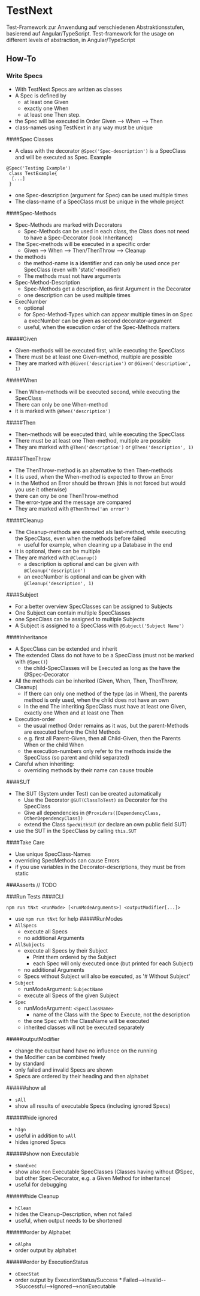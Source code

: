 # TestNext
Test-Framework zur Anwendung auf verschiedenen Abstraktionsstufen, basierend auf Angular/TypeScript.
Test-framework for the usage on different levels of abstraction, in Angular/TypeScript
## How-To
### Write Specs
* With TestNext Specs are written as classes
* A Spec is defined by 
  * at least one Given
  * exactly one When 
  * at least one Then step.
* the Spec will be executed in Order Given --> When --> Then
* class-names using TestNext in any way must be unique
  
####Spec Classes
* A class with the decorator `@Spec('Spec-description')` is a SpecClass and will be executed as Spec.
Example
```
@Spec('Testing Example')
 class TestExample{
  [...]    
 }
```
* one Spec-description (argument for Spec) can be used multiple times
* The class-name of a SpecClass must be unique in the whole project

####Spec-Methods
* Spec-Methods are marked with Decorators
  * Spec-Methods can be used in each class, the Class does not need to have a Spec-Decorator (look Inheritance)
* The Spec-methods will be executed in a specific order
  * Given --> When --> Then/ThenThrow --> Cleanup
* the methods
  * the method-name is a identifier and can only be used once per SpecClass (even with 'static'-modifier)
  * The methods must not have arguments
* Spec-Method-Description
  * Spec-Methods get a description, as first Argument in the Decorator
  * one description can be used multiple times
* ExecNumber
  * optional
  * for Spec-Method-Types which can appear multiple times in on Spec a execNumber can be given as second decorator-argument 
  * useful, when the execution order of the Spec-Methods matters
  
#####Given
* Given-methods will be executed first, while executing the SpecClass
* There must be at least one Given-method, multiple are possible
* They are marked with `@Given('description')` or `@Given('description', 1)` 

#####When
* Then When-methods will be executed second, while executing the SpecClass
* There can only be one When-method
* it is marked with `@When('description')`

#####Then
* Then-methods will be executed third, while executing the SpecClass
* There must be at least one Then-method, multiple are possible
* They are marked with `@Then('description')` or `@Then('description', 1)` 

#####ThenThrow
* The ThenThrow-method is an alternative to then Then-methods
* It is used, when the When-method is expected to throw an Error
* in the Method an Error should be thrown (this is not forced but would you use it otherwise)
* there can ony be one ThenThrow-method
* The error-type and the message are compared
* They are marked with `@ThenThrow('an error')`

#####Cleanup
* The Cleanup-methods are executed als last-method, while executing the SpecClass, even when the methods before failed
  * useful for example, when cleaning up a Database in the end
* It is optional, there can be multiple
* They are marked with `@Cleanup()`
  * a description is optional and can be given with `@Cleanup('description')`
  * an execNumber is optional and can be given with `@Cleanup('description', 1)`

####Subject
* For a better overview SpecClasses can be assigned to Subjects
* One Subject can contain multiple SpecClasses
* one SpecClass can be assigned to multiple Subjects
* A Subject is assigned to a SpecClass with `@Subject('Subject Name')`

####Inheritance
* A SpecClass can be extended and inherit
* The extended Class do not have to be a SpecClass (must not be marked with  `@Spec()`)
  * the child-SpecClasses will be Executed as long as the have the @Spec-Decorator
* All the methods can be inherited (Given, When, Then, ThenThrow, Cleanup)
  * If there can only one method of the type (as in When), the parents method is only used, when the child does not have an own
  * In the end The inheriting SpecClass must have at least one Given, exactly one When and at least one Then
* Execution-order
  * the usual method Order remains as it was, but the parent-Methods are executed before the Child Methods 
  * e.g. first all Parent-Given, then all Child-Given, then the Parents When or the child When
  * the execution-numbers only refer to the methods inside the SpecClass (so parent and child separated)
* Careful when inheriting:
  * overriding methods by their name can cause trouble
  
####SUT
* The SUT (System under Test) can be created automatically
  * Use the Decorator `@SUT(ClassToTest)` as Decorator for the SpecClass
  * Give all dependencies in `@Providers([DependencyClass, OtherDependencyClass])`
  * extend the Class `SpecWithSUT` (or declare an own public field SUT)
* use the SUT in the SpecClass by calling `this.SUT`

####Take Care
* Use unique SpecClass-Names
* overriding SpecMethods can cause Errors
* if you use variables in the Decorator-descriptions, they must be from static

###Asserts
// TODO

###Run Tests
####CLI
```shell
npm run tNxt <runMode> [<runModeArguments>] <outputModifier[...]>
```
* use `npm run tNxt` for help 
#####RunModes
* `AllSpecs`
  * execute all Specs
  * no additional Arguments
* `AllSubjects`
  * execute all Specs by their Subject
    * Print them ordered by the Subject
    * each Spec will only executed once (but printed for each Subject) 
  * no additional Arguments
  * Specs without Subject will also be executed, as '# Without Subject'
* `Subject`
  * runModeArgument: `SubjectName`
  * execute all Specs of the given Subject
* `Spec`
  * runModeArgument: `<SpecClassName>`
    * name of the Class with the Spec to Execute, not the description
  * the one Spec with the ClassName will be executed
  * inherited classes will not be executed separately
  
 #####outputModifier
 * change the output hand have no influence on the running
 * the Modifier can be combined freely
 * by standard
  * only failed and invalid Specs are shown
  * Specs are ordered by their heading and then alphabet
 
 ######show all
 * `sAll`
 * show all results of executable Specs (including ignored Specs)
 
 ######hide ignored
  * `hIgn`
  * useful in addition to `sAll`
  * hides ignored Specs
 
  ######show non Executable
  * `sNonExec`
  * show also non Executable SpecClasses (Classes having without @Spec, but other Spec-Decorator, e.g. a Given Method for inheritance)
  * useful for debugging 
  
  ######hide Cleanup
  * `hClean`
  * hides the Cleanup-Description, when not failed
  * useful, when output needs to be shortened
  
  ######order by Alphabet
  * `oAlpha`
  * order output by alphabet
 
 ######order by ExecutionStatus
   * `oExecStat`
   * order output by ExecutionStatus/Success
    * Failed-->Invalid-->Successful-->Ignored-->nonExecutable

